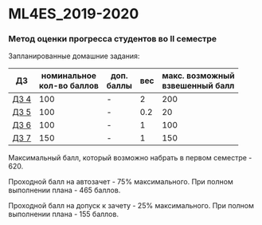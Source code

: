 # ML4ES_2019-2020
### Метод оценки прогресса студентов во II семестре

Запланированные домашние задания:

| ДЗ                                                           | номинальное<br>кол-во баллов | доп.<br>баллы | вес  | макс. возможный<br>взвешенный балл |
| ------------------------------------------------------------ | ---------------------------- | ------------- | ---- | ---------------------------------- |
| [ДЗ 4](https://github.com/MKrinitskiy/ML4ES_2019-2020/tree/master/HW04) | 100                          | -             | 2    | 200                                |
| [ДЗ 5](https://github.com/MKrinitskiy/ML4ES_2019-2020/tree/master/HW05) | 100                          | -             | 0.2  | 20                                 |
| [ДЗ 6](https://github.com/MKrinitskiy/ML4ES_2019-2020/tree/master/HW06) | 100                          | -             | 1    | 100                                |
| [ДЗ 7](https://github.com/MKrinitskiy/ML4ES_2019-2020/tree/master/HW07) | 150                          | -             | 1    | 150                                |

Максимальный балл, который возможно набрать в первом семестре - 620.

Проходной балл на автозачет - 75% максимального. При полном выполнении плана - 465 баллов.

Проходной балл на допуск к зачету - 25% максимального. При полном выполнении плана - 155 баллов.
